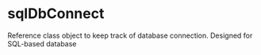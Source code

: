 # sqlDbConnect
Reference class object to keep track of database connection.  Designed for SQL-based database
